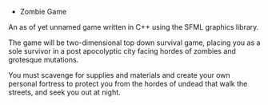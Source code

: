* Zombie Game

An as of yet unnamed game written in C++ using the SFML graphics library.

The game will be two-dimensional top down survival game, placing you as a sole survivor in a post apocolyptic city facing hordes of zombies and grotesque mutations. 

You must scavenge for supplies and materials and create your own personal fortress to protect you from the hordes of undead that walk the streets, and seek you out at night.
